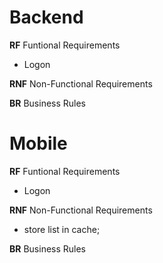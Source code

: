 # Backend

**RF** Funtional Requirements

- Logon

**RNF** Non-Functional Requirements

**BR** Business Rules


# Mobile

**RF** Funtional Requirements

- Logon

**RNF** Non-Functional Requirements

- store list in cache;

**BR** Business Rules



